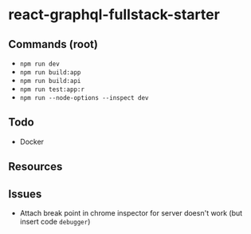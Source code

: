 # react-graphql-fullstack-starter

## Commands (root)

- `npm run dev`
- `npm run build:app`
- `npm run build:api`
- `npm run test:app:r`
- `npm run --node-options --inspect dev`

## Todo

- Docker

## Resources

## Issues

- Attach break point in chrome inspector for server doesn't work (but insert code `debugger`)
